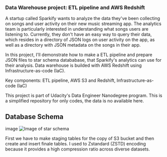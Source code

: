 ### Data Warehouse project: ETL pipeline and AWS Redshift

A startup called Sparkify wants to analyze the data they've been collecting on songs and user activity on their new music streaming app. The analytics team is particularly interested in understanding what songs users are listening to. Currently, they don't have an easy way to query their data, which resides in a directory of JSON logs on user activity on the app, as well as a directory with JSON metadata on the songs in their app.

In this project, I'll demonstrate how to make a ETL pipeline and prepare JSON files to star schema datababase, that Sparkify's analytics can use for their analysis. 
Data warehouse is builded with AWS Redshift using Infrastructure-as-code (IaC).

Key components: ETL pipeline, AWS S3 and Redshift, Infrastructure-as-code (IaC)

This project is part of Udacity's Data Engineer Nanodegree program.
This is a simplified repository for only codes, the data is no available here.


## Database Schema

image ![Image of star schema](https:/....)

First we have to make staging tables for the copy of S3 bucket and then create and insert finale tables. I used to Zstandard (ZSTD) encoding because it provides a high compression ratio across diverse datasets. 
